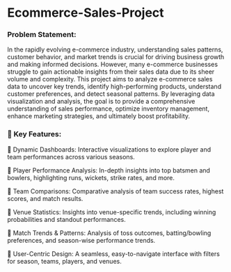 # Ecommerce-Sales-Project
### Problem Statement:
In the rapidly evolving e-commerce industry, understanding sales patterns, customer behavior, and market trends is crucial for driving business growth and making informed decisions. However, many e-commerce businesses struggle to gain actionable insights from their sales data due to its sheer volume and complexity. This project aims to analyze e-commerce sales data to uncover key trends, identify high-performing products, understand customer preferences, and detect seasonal patterns. By leveraging data visualization and analysis, the goal is to provide a comprehensive understanding of sales performance, optimize inventory management, enhance marketing strategies, and ultimately boost profitability.

### 🔑 Key Features:
🔹 Dynamic Dashboards: Interactive visualizations to explore player and team performances across various seasons.

🔹 Player Performance Analysis: In-depth insights into top batsmen and bowlers, highlighting runs, wickets, strike rates, and more.

🔹 Team Comparisons: Comparative analysis of team success rates, highest scores, and match results.

🔹 Venue Statistics: Insights into venue-specific trends, including winning probabilities and standout performances.

🔹 Match Trends & Patterns: Analysis of toss outcomes, batting/bowling preferences, and season-wise performance trends.

🔹 User-Centric Design: A seamless, easy-to-navigate interface with filters for season, teams, players, and venues.
